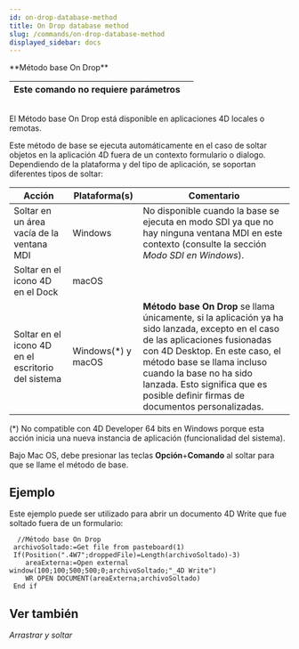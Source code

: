 ```yaml
---
id: on-drop-database-method
title: On Drop database method
slug: /commands/on-drop-database-method
displayed_sidebar: docs
---
```


<!--REF #_command_.Metodo base On Drop.Syntax-->**Método base On Drop**<!-- END REF-->
<!--REF #_command_.Metodo base On Drop.Params-->
| Este comando no requiere parámetros |  |
| --- | --- |

<!-- END REF-->

## 

<!--REF #_command_.Metodo base On Drop.Summary-->El Método base On Drop está disponible en aplicaciones 4D locales o remotas.<!-- END REF-->

Este método de base se ejecuta automáticamente en el caso de soltar objetos en la aplicación 4D fuera de un contexto formulario o dialogo. Dependiendo de la plataforma y del tipo de aplicación, se soportan diferentes tipos de soltar:

| **Acción**                                         | **Plataforma(s)**   | **Comentario**                                                                                                                                                                                                                                                                                                  |
| -------------------------------------------------- | ------------------- | --------------------------------------------------------------------------------------------------------------------------------------------------------------------------------------------------------------------------------------------------------------------------------------------------------------- |
| Soltar en un área vacía de la ventana MDI          | Windows             | No disponible cuando la base se ejecuta en modo SDI ya que no hay ninguna ventana MDI en este contexto (consulte la sección *Modo SDI en Windows*).                                                                                                                                                             |
| Soltar en el icono 4D en el Dock                   | macOS               |                                                                                                                                                                                                                                                                                                                 |
| Soltar en el icono 4D en el escritorio del sistema | Windows(\*) y macOS | **Método base On Drop** se llama únicamente, si la aplicación ya ha sido lanzada, excepto en el caso de las aplicaciones fusionadas con 4D Desktop. En este caso, el método base se llama incluso cuando la base no ha sido lanzada. Esto significa que es posible definir firmas de documentos personalizadas. |

(\*) No compatible con 4D Developer 64 bits en Windows porque esta acción inicia una nueva instancia de aplicación (funcionalidad del sistema).

Bajo Mac OS, debe presionar las teclas **Opción**+**Comando** al soltar para que se llame el método de base. 

## Ejemplo 

Este ejemplo puede ser utilizado para abrir un documento 4D Write que fue soltado fuera de un formulario:   
  
```4d
  //Método base On Drop
 archivoSoltado:=Get file from pasteboard(1)
 If(Position(".4W7";droppedFile)=Length(archivoSoltado)-3)
    areaExterna:=Open external window(100;100;500;500;0;archivoSoltado;"_4D Write")
    WR OPEN DOCUMENT(areaExterna;archivoSoltado)
 End if
```

## Ver también 

*Arrastrar y soltar*  